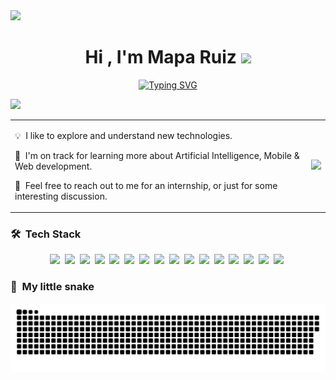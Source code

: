 <img src="https://user-images.githubusercontent.com/73097560/115834477-dbab4500-a447-11eb-908a-139a6edaec5c.gif">
<h1 align="center"><b>Hi , I'm Mapa Ruiz </b><img src="https://media.giphy.com/media/hvRJCLFzcasrR4ia7z/giphy.gif" width="35"></h1>
<p align="center">
  <a href="https://git.io/typing-svg"><img src="https://readme-typing-svg.demolab.com?font=Jersey+10+Charted&size=40&pause=1000&color=5549F7&center=true&vCenter=true&repeat=true&width=680&lines=A+Systems+Engineer+student+eager+to+learn+%5E_%5E" alt="Typing SVG" /></a>
</p>
<img src="https://user-images.githubusercontent.com/73097560/115834477-dbab4500-a447-11eb-908a-139a6edaec5c.gif">

<table>
  <tr>
    <td>
      <p>💡 &nbsp;I like to explore and understand new technologies.</p>
      <p>🌱 &nbsp;I'm on track for learning more about Artificial Intelligence, Mobile & Web development.</p>
      <p>💬 &nbsp;Feel free to reach out to me for an internship, or just for some interesting discussion.</p>
    </td>
    <td>
      <a href="https://github.com/MapaRuiz">
        <img height="200em" src="https://github-readme-stats-eight-theta.vercel.app/api/top-langs/?username=MapaRuiz&layout=compact&langs_count=8&theme=shades-of-purple"/>
      </a>
    </td>
  </tr>
</table>

### 🛠 &nbsp;Tech Stack

<div align="center">
  <img src="https://img.shields.io/badge/-C-05122A?style=flat&logo=C&logoColor=A8B9CC">&nbsp;
  <img src="https://img.shields.io/badge/-C++-05122A?style=flat&logo=C%2B%2B&logoColor=00599C">&nbsp;
  <img src="https://img.shields.io/badge/-Java-05122A?style=flat&logo=java&logoColor=FFA518">&nbsp;
  <img src="https://img.shields.io/badge/-JavaScript-05122A?style=flat&logo=javascript">&nbsp;
  <img src="https://img.shields.io/badge/-HTML-05122A?style=flat&logo=HTML5">&nbsp;
  <img src="https://img.shields.io/badge/-CSS-05122A?style=flat&logo=CSS3&logoColor=1572B6">&nbsp;
  <img src="https://img.shields.io/badge/-Spring-05122A?style=flat&logo=spring&logoColor=6DB33F">&nbsp;
  <img src="https://img.shields.io/badge/-Postman-05122A?style=flat&logo=postman&logoColor=FF6C37">&nbsp;
  <img src="https://img.shields.io/badge/-MySQL-05122A?style=flat&logo=mysql&logoColor=4479A1">&nbsp;
  <img src="https://img.shields.io/badge/-SQL-05122A?style=flat&logo=microsoft-sql-server&logoColor=CC2927">&nbsp;
  <img src="https://img.shields.io/badge/-Python-05122A?style=flat&logo=python">&nbsp;
  <img src="https://img.shields.io/badge/-GitHub-05122A?style=flat&logo=github">&nbsp;
  <img src="https://img.shields.io/badge/-Visual%20Studio%20Code-05122A?style=flat&logo=visual-studio-code&logoColor=007ACC">&nbsp;
  <img src="https://img.shields.io/badge/-Eclipse-05122A?style=flat&logo=eclipse-ide&logoColor=2C2255">&nbsp;
  <img src="https://img.shields.io/badge/-Notion-05122A?style=flat&logo=notion&logoColor=FFFFFF">&nbsp;
  <img src="https://img.shields.io/badge/-Canva-05122A?style=flat&logo=canva&logoColor=00C4CC">&nbsp;
</div>

### 🐍 &nbsp;My little snake
![snake gif](https://github.com/MapaRuiz/MapaRuiz/blob/output/github-snake-dark.svg)

